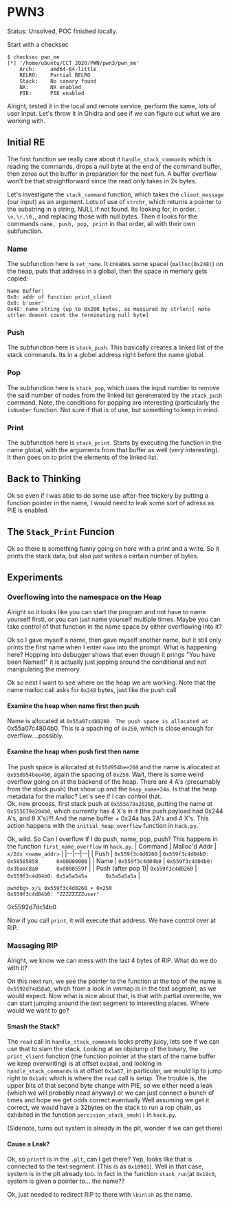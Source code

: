 # PWN3
Status: Unsolved, POC finished locally.

Start with a checksec
```
$ checksec pwn_me
[*] '/home/ubuntu/CCT_2020/PWN/pwn3/pwn_me'
    Arch:     amd64-64-little
    RELRO:    Partial RELRO
    Stack:    No canary found
    NX:       NX enabled
    PIE:      PIE enabled
```

Alright, tested it in the local and remote service, perform the same, lots of user input. Let's throw it in Ghidra and see if we can figure out what we are working with.

## Initial RE

The first function we really care about it `handle_stack_commands` which is reading the commands, drops a null byte at the end of the command buffer, then zeros out the buffer in preparation for the next fun. A buffer overflow won't be that straightforward since the read only takes in 2k bytes. 

Let's investigate the `stack_command` function, which takes the `client_message` (our input) as an argument.
Lots of use of `strchr`, which returns a pointer to the substring in a string, NULL if not found.  Its looking for, in order. : `\n,\r.\0,`, and replacing those with null bytes. Then it looks for the commands `name, push, pop, print` in that order, all with their own subfunction.   

### Name

The subfunction here is `set_name`. 
It creates some spacei (`malloc(0x248)`) on the heap, puts that address in a global, then the space in memory gets copied:

```
Name Buffer:
0x0: addr of function print_client
0x8: b'user'
0x48: name string (up to 0x200 bytes, as measured by strlen)[ note strlen doesnt count the terminating null byte]
```

### Push

The subfunction here is `stack_push`. This basically creates a linked list of the stack commands. Its in a globel address right before the name global.

### Pop

The subfunction here is `stack_pop`, which uses the input number to remove the said number of nodes from the linked list gerenerated by the `stack_push` command. 
Note, the conditions for popping are interesting (particularly the `isNumber` function. Not sure if that is of use, but something to keep in mind.

### Print

The subfunction here is `stack_print`.
Starts by executing the function in the name global, with the arguments from that buffer as well (very interesting). 
It then goes on to print the elements of the linked list. 

## Back to Thinking

Ok so even if I was able to do some use-after-free trickery by putting a function pointer in the name, I would need to leak some sort of adress as PIE is enabled.

## The `Stack_Print` Funcion

Ok so there is something funny going on here with a print and a write. So it prints the stack data, but also just writes a certain number of bytes. 

## Experiments

### Overflowing into the namespace on the Heap

Alright so it looks like you can start the program and not have to name yourself firsti, or you can just name yourself multiple times. Maybe you can take control of that function in the name space by either overflowing into it? 

Ok so I gave myself a name, then gave myself another name, but it still only prints the first name when I enter `name` into the prompt. What is happening here? Hopping into debugger shows that even though it prings "You have been Named!" it is actually just jopping around the conditional and not manipulating the memory.

Ok so next I want to see where on the heap we are working. Note that the name malloc call asks for `0x248` bytes, just like the push call
#### Examine the heap when name first then push
Name is allocated at `0x55a07c480260. The push space is allocated at `0x55a07c4804b0. This is a spaching of `0x250`, which is close enough for overflow....possibly.    
#### Examine the heap when push first then name
The push space is allocated at `0x55d954bee260` and the name is allocated at `0x55d954bee4b0`, again the spacing of `0x250`. Wait, there is some weird overflow going on at the backend of the heap. There are 4 A's (presumably from the stack push) that show up and the `heap_name+24a`. Is that the heap metadata for the malloc? Let's see if I can control that.  
Ok, new process, first stack push at `0x555679a20260`, putting the name at `0x555679a204b0`, which currently has 4 X's in it (the push payload had 0x244 A's, and 8 X's)!!!.And the name buffer + 0x24a has 2A's and 4 X's. This action happens with the `initial_heap_overflow` function in `hack.py`.` 

Ok, wild. So Can I overflow if I do push, name, pop, push? This happens in the function `first_name_overflow` in `hack.py`.
| Command | Malloc'd Addr | `x/2dx <name_addr>` | 
|--|--|--|
| Push | `0x559f3c4d0260` | `0x559f3c4d04b0: 0x58585858      0x00000000` |
| Name | `0x559f3c4d04b0` | `0x559f3c4d04b0: 0x3baac8a0      0x0000559f` |
| Push (after pop 1)| `0x559f3c4d0260`  | `0x559f3c4d04b0: 0x5a5a5a5a      0x5a5a5a5a` |

```
pwndbg> x/s 0x559f3c4d0260 + 0x250
0x559f3c4d04b0: "ZZZZZZZZuser"
```
0x5592d7dc14b0 

Now if you call `print`, it will execute that address. We have control over at RIP.

### Massaging RIP

Alright, we know we can mess with the last 4 bytes of RIP. What do we do with it?

On this next run, we see the pointer to the function at the top of the name is `0x5592d74d58a0`, which from a look in vmmap is in the text segment, as we would expect. Now what is nice about that, is that with partial overwrite, we can start jumping around the text segment to interesting places. Where would we want to go?       

#### Smash the Stack?
The `read` call in `handle_stack_commands` looks pretty juicy, lets see if we can use that to slam the stack. 
Looking at an objdump of the binary, the `print_client` function (the function pointer at the start of the name buffer we keep overwriting) is at offset `0x18a0`, and looking in `handle_stack_commands` is at offset `0x1a67`, in particular, we would lip to jump right to `0x1adc` which is where the `read` call is setup.
The trouble is, the upper bits of that second byte change with PIE, so we either need a leak (which we will probably nead anyway) or we can just connect a bunch of times and hope we get odds correct eventually 
Well assuming we get it correct, we would have a 32bytes on the stack to run a rop chain, as exhibited in the function `percision_stack_smah()` in `hack.py`.

(Sidenote, turns out system is already in the plt, wonder if we can get there) 

#### Cause a Leak?

Ok, so `printf` is in the `.plt`, can I get there? Yep, looks like that is connected to the text segment. (This is as `0x10901`). Well in that case, system is in the plt already too. In fact in the function `stack_run`(at `0x19c0`, system is given a pointer to... the name??   

Ok, just needed to redirect RIP to there with `\bin\sh` as the name. 
